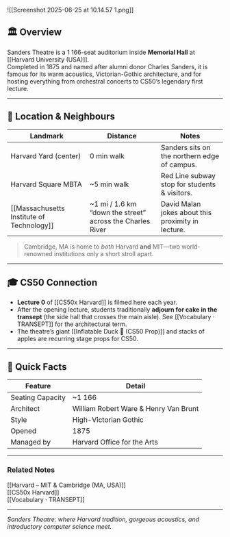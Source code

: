 ![[Screenshot 2025-06-25 at 10.14.57 1.png]]

## 🏛 Overview  
Sanders Theatre is a 1 166-seat auditorium inside **Memorial Hall** at [[Harvard University (USA)]].  
Completed in 1875 and named after alumni donor Charles Sanders, it is famous for its warm acoustics, Victorian-Gothic architecture, and for hosting everything from orchestral concerts to CS50’s legendary first lecture.

---

## 📍 Location & Neighbours  

| Landmark | Distance | Notes |
|----------|----------|-------|
| Harvard Yard (center) | 0 min walk | Sanders sits on the northern edge of campus. |
| Harvard Square MBTA | ~5 min walk | Red Line subway stop for students & visitors. |
| [[Massachusetts Institute of Technology]] | ~1 mi / 1.6 km “down the street” across the Charles River | David Malan jokes about this proximity in lecture. |

> Cambridge, MA is home to *both* Harvard **and** MIT—two world-renowned institutions only a short stroll apart.

---

## 🎓 CS50 Connection  
- **Lecture 0** of [[CS50x Harvard]] is filmed here each year.  
- After the opening lecture, students traditionally **adjourn for cake in the transept** (the side hall that crosses the main aisle). See [[Vocabulary · TRANSEPT]] for the architectural term.  
- The theatre’s giant [[Inflatable Duck 🦆 (CS50 Prop)]] and stacks of apples are recurring stage props for CS50.

---

## 🔑 Quick Facts  

| Feature            | Detail |
|--------------------|--------|
| Seating Capacity   | ~1 166 |
| Architect          | William Robert Ware & Henry Van Brunt |
| Style              | High-Victorian Gothic |
| Opened             | 1875 |
| Managed by         | Harvard Office for the Arts |

---

### Related Notes  
[[Harvard – MIT & Cambridge (MA, USA)]]  
[[CS50x Harvard]]  
[[Vocabulary · TRANSEPT]]

---
*Sanders Theatre: where Harvard tradition, gorgeous acoustics, and introductory computer science meet.*
